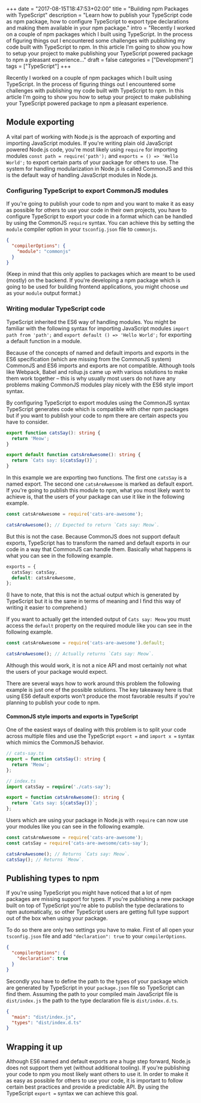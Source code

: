 +++
date = "2017-08-15T18:47:53+02:00"
title = "Building npm Packages with TypeScript"
description = "Learn how to publish your TypeScript code as npm package, how to configure TypeScript to export type declarations and making them available in your npm package."
intro = "Recently I worked on a couple of npm packages which I built using TypeScript. In the process of figuring things out I encountered some challenges with publishing my code built with TypeScript to npm. In this article I'm going to show you how to setup your project to make publishing your TypeScript powered package to npm a pleasant experience..."
draft = false
categories = ["Development"]
tags = ["TypeScript"]
+++

Recently I worked on a couple of npm packages which I built using TypeScript. In the process of figuring things out I encountered some challenges with publishing my code built with TypeScript to npm. In this article I'm going to show you how to setup your project to make publishing your TypeScript powered package to npm a pleasant experience.

## Module exporting

A vital part of working with Node.js is the approach of exporting and importing JavaScript modules. If you're writing plain old JavaScript powered Node.js code, you're most likely using `require` for importing modules `const path = require('path');` and `exports = () => 'Hello World';` to export certain parts of your package for others to use. The system for handling modularization in Node.js is called CommonJS and this is the default way of handling JavaScript modules in Node.js.

### Configuring TypeScript to export CommonJS modules

If you're going to publish your code to npm and you want to make it as easy as possible for others to use your code in their own projects, you have to configure TypeScript to export your code in a format which can be handled by using the CommonJS `require` syntax. You can achieve this by setting the `module` compiler option in your `tsconfig.json` file to `commonjs`.

```json
{
  "compilerOptions": {
    "module": "commonjs"
  }
}
```

(Keep in mind that this only applies to packages which are meant to be used (mostly) on the backend. If you're developing a npm package which is going to be used for building frontend applications, you might choose `umd` as your `module` output format.)

### Writing modular TypeScript code

TypeScript inherited the ES6 way of handling modules. You might be familiar with the following syntax for importing JavaScript modules `import path from 'path';` and `export default () => 'Hello World';` for exporting a default function in a module.

Because of the concepts of named and default imports and exports in the ES6 specification (which are missing from the CommonJS system) CommonJS and ES6 imports and exports are not compatible. Although tools like Webpack, Babel and rollup.js came up with various solutions to make them work together – this is why usually most users do not have any problems making CommonJS modules play nicely with the ES6 style import syntax.

By configuring TypeScript to export modules using the CommonJS syntax TypeScript generates code which is compatible with other npm packages but if you want to publish your code to npm there are certain aspects you have to consider.

```ts
export function catsSay(): string {
  return 'Meow';
}

export default function catsAreAwesome(): string {
  return `Cats say: ${catsSay()}`;
}
```

In this example we are exporting two functions. The first one `catsSay` is a named export. The second one `catsAreAwesome` is marked as default export. If you're going to publish this module to npm, what you most likely want to achieve is, that the users of your package can use it like in the following example.

```ts
const catsAreAwesome = require('cats-are-awesome');

catsAreAwesome(); // Expected to return `Cats say: Meow`.
```

But this is not the case. Because CommonJS does not support default exports, TypeScript has to transform the named and default exports in our code in a way that CommonJS can handle them. Basically what happens is what you can see in the following example.

```ts
exports = {
  catsSay: catsSay,
  default: catsAreAwesome,
};
```

(I have to note, that this is not the actual output which is generated by TypeScript but it is the same in terms of meaning and I find this way of writing it easier to comprehend.)

If you want to actually get the intended output of `Cats say: Meow` you must access the `default` property on the required module like you can see in the following example.

```ts
const catsAreAwesome = require('cats-are-awesome').default;

catsAreAwesome(); // Actually returns `Cats say: Meow`.
```

Although this would work, it is not a nice API and most certainly not what the users of your package would expect.

There are several ways how to work around this problem the following example is just one of the possible solutions. The key takeaway here is that using ES6 default exports won't produce the most favorable results if you're planning to publish your code to npm.

#### CommonJS style imports and exports in TypeScript

One of the easiest ways of dealing with this problem is to split your code across multiple files and use the TypeScript `export =` and `import x =` syntax which mimics the CommonJS behavior.

```ts
// cats-say.ts
export = function catsSay(): string {
  return 'Meow';
};
```

```ts
// index.ts
import catsSay = require('./cats-say');

export = function catsAreAwesome(): string {
  return `Cats say: ${catsSay()}`;
};
```

Users which are using your package in Node.js with `require` can now use your modules like you can see in the following example.

```ts
const catsAreAwesome = require('cats-are-awesome');
const catsSay = require('cats-are-awesome/cats-say');

catsAreAwesome(); // Returns `Cats say: Meow`.
catsSay(); // Returns `Meow`.
```

## Publishing types to npm

If you're using TypeScript you might have noticed that a lot of npm packages are missing support for types. If you're publishing a new package built on top of TypeScript you're able to publish the type declarations to npm automatically, so other TypeScript users are getting full type support out of the box when using your package.

To do so there are only two settings you have to make. First of all open your `tsconfig.json` file and add `"declaration": true` to your `compilerOptions`.

```json
{
  "compilerOptions": {
    "declaration": true
  }
}
```

Secondly you have to define the path to the types of your package which are generated by TypeScript in your `package.json` file so TypeScript can find them. Assuming the path to your compiled main JavaScript file is `dist/index.js` the path to the type declaration file is `dist/index.d.ts`.

```json
{
  "main": "dist/index.js",
  "types": "dist/index.d.ts"
}
```

## Wrapping it up

Although ES6 named and default exports are a huge step forward, Node.js does not support them yet (without additional tooling). If you're publishing your code to npm you most likely want others to use it. In order to make it as easy as possible for others to use your code, it is important to follow certain best practices and provide a predictable API. By using the TypeScript `export =` syntax we can achieve this goal.
